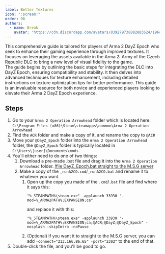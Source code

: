```yaml
---
label: Better Textures
icon: ":scream:"
order: 98
authors:
  - name: Break
    avatar: "https://cdn.discordapp.com/avatars/839279738882883624/196ce6eac04b46f137da549f0c16b6a4"
---
```

This comprehensive guide is tailored for players of Arma 2 DayZ Epoch who seek to enhance their gaming experience through improved textures. It focuses on leveraging the assets available in the Arma 2: Army of the Czech Republic DLC to bring a new level of visual fidelity to the game.   
The guide begins by outlining the basic steps for integrating the DLC into DayZ Epoch, ensuring compatibility and stability. It then delves into advanced techniques for texture enhancement, including detailed instructions on texture optimization tips for better performance. This guide is an invaluable resource for both novice and experienced players looking to elevate their Arma 2 DayZ Epoch experience.

## Steps
1. Go to your `Arma 2 Operation Arrowhead` folder which is located here:   
    `C:\Program Files (x86)\Steam\steamapps\common\Arma 2 Operation Arrowhead`
2. Find the `ACR` folder and make a copy of it, and rename the copy to `@ACR`
3. Move your `@DayZ_Epoch` folder into the `Arma 2 Operation Arrowhead` folder, the `@DayZ_Epoch` folder is typically located in   
    `C:\Users\[user]\Documents\mods`.
4. You'll either need to do one of two things:
   1. Download a pre-made .bat file and drag it into the `Arma 2 Operation Arrowhead` folder.
      [!file DayZ_Epoch.bat straight to the M.S.G server](/static/DayZ_Epoch.bat)
   2. Make a copy of the `_runA2CO.cmd`/`_runA2CO.bat` and rename it to whatever you want.
      1. Open up the copy you made of the `.cmd`/`.bat` file and find where it says this:
          ```
          "%_STEAMPATH%\steam.exe" -applaunch 33930 "-mod=%_ARMA2PATH%;EXPANSION;ca"
          ```
          and replace it with this:
          ```
          "%_STEAMPATH%\steam.exe" -applaunch 33930 "-mod=%_ARMA2PATH%;EXPANSION;ca;@ACR;@DayZ;@DayZ_Epoch" -nosplash -skipIntro -noPause
          ```
      2. (Optional) If you want it to straight to the M.S.G server, you can add `-connect="213.166.86.65" -port="2302"` to the end of that.
5. Double-click the file, and you'll be good to go.